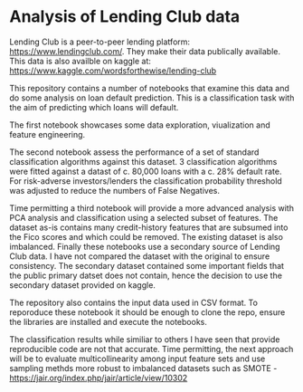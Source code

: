 # Analysis of Lending Club data

Lending Club is a peer-to-peer lending platform: https://www.lendingclub.com/. 
They make their data publically available. This data is also availble on kaggle at: https://www.kaggle.com/wordsforthewise/lending-club

This repository contains a number of notebooks that examine this data and do some analysis on loan default prediction.
This is a classification task with the aim of predicting which loans will default.

The first notebook showcases some data exploration, viualization and feature engineering.

The second notebook assess the performance of a set of standard classification algorithms against this dataset.
3 classification algorithms were fitted against a datast of c. 80,000 loans with a c. 28% default rate.
For risk-adverse investors/lenders the classification probability threshold was adjusted to reduce the numbers of False Negatives.

Time permitting a third notebook will provide a more advanced analysis with PCA analysis and classification using a selected subset of features. The dataset as-is contains many credit-history features that are subsumed into the Fico scores and which could be removed. The existing dataset is also imbalanced. Finally these notebooks use a secondary source of Lending Club data. I have not compared the dataset with the original to ensure consistency. The secondary dataset contained some important fields that the public primary datset does not contain, hence the decision to use the secondary dataset provided on kaggle.

The repository also contains the input data used in CSV format.
To reporoduce these notebook it should be enough to clone the repo, ensure the libraries are installed and execute the notebooks.

The classification results while similiar to others I have seen that provide reproducible code are not that accurate.
Time permitting, the next approach will be to evaluate multicollinearity among input feature sets and use sampling methds more robust to imbalanced datasets such as SMOTE  - https://jair.org/index.php/jair/article/view/10302




